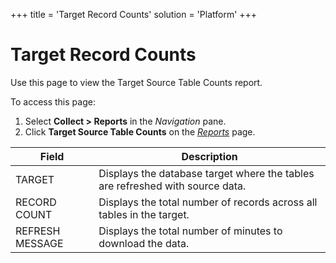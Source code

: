 +++
title = 'Target Record Counts'
solution = 'Platform'
+++

# Target Record Counts

<div class="use">

Use this page to view the Target Source Table Counts report.

</div>

To access this page:

1.  Select <span style="font-weight: bold;">Collect \> Reports</span> in
    the <span style="font-style: italic;">Navigation</span> pane.
2.  Click <span style="font-weight: bold;">Target Source Table
    Counts</span> on the *[Reports](Reports.htm)*
page.

| Field           | Description                                                                   |
| --------------- | ----------------------------------------------------------------------------- |
| TARGET          | Displays the database target where the tables are refreshed with source data. |
| RECORD COUNT    | Displays the total number of records across all tables in the target.         |
| REFRESH MESSAGE | Displays the total number of minutes to download the data.                    |
